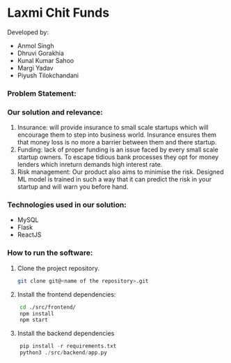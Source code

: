 # Laxmi Chit Funds
Developed by:
- Anmol Singh
- Dhruvi Gorakhia
- Kunal Kumar Sahoo
- Margi Yadav
- Piyush Tilokchandani

### Problem Statement:

### Our solution and relevance: 
1. Insurance: 
   will provide insurance to small scale startups which will encourage them to step into business world.
   Insurance ensures them that money loss is no more a barrier between them and there startup.  
2. Funding:
   lack of proper funding is an issue faced by every small scale startup owners.
   To escape tidious bank processes they opt for money lenders which inreturn demands high interest rate.
3. Risk management: 
   Our product also aims to minimise the risk. Designed ML model is trained in such a way that it can predict the risk in your startup and will warn you before hand.

### Technologies used in our solution:
- MySQL
- Flask
- ReactJS

### How to run the software:
1. Clone the project repository.
   ```bash
   git clone git@<name of the repository>.git
   ```
2. Install the frontend dependencies:
```bash
    cd ./src/frontend/
    npm install
    npm start
```
3. Install the backend dependencies
```python
    pip install -r requirements.txt
    python3 ./src/backend/app.py
```
